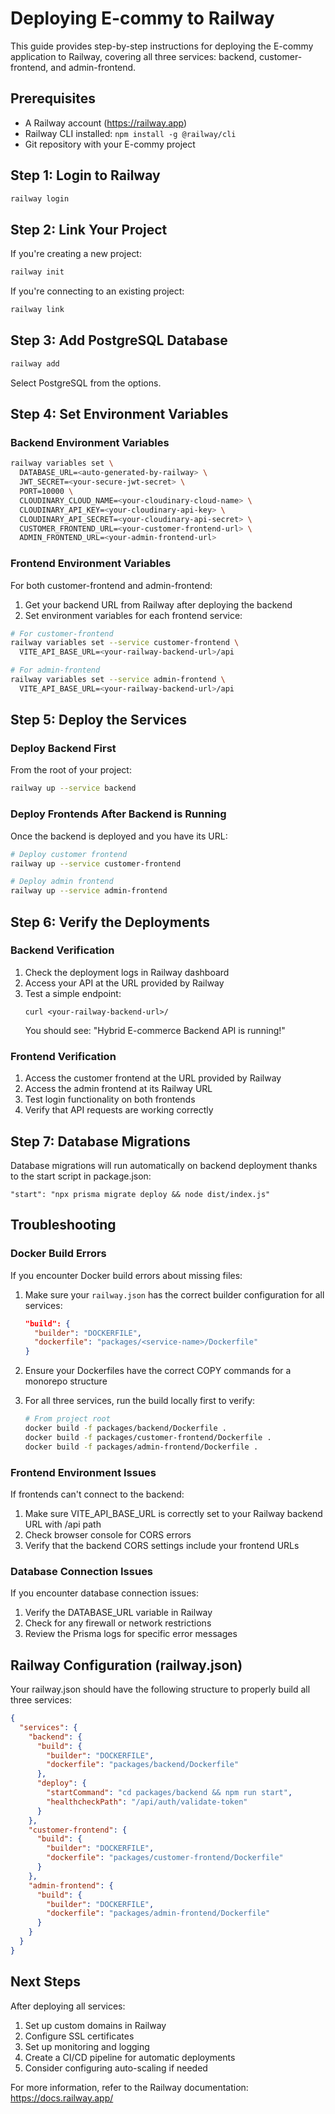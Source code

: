 # Deploying E-commy to Railway

This guide provides step-by-step instructions for deploying the E-commy application to Railway, covering all three services: backend, customer-frontend, and admin-frontend.

## Prerequisites

- A Railway account (https://railway.app)
- Railway CLI installed: `npm install -g @railway/cli`
- Git repository with your E-commy project

## Step 1: Login to Railway

```bash
railway login
```

## Step 2: Link Your Project

If you're creating a new project:
```bash
railway init
```

If you're connecting to an existing project:
```bash
railway link
```

## Step 3: Add PostgreSQL Database

```bash
railway add
```
Select PostgreSQL from the options.

## Step 4: Set Environment Variables

### Backend Environment Variables

```bash
railway variables set \
  DATABASE_URL=<auto-generated-by-railway> \
  JWT_SECRET=<your-secure-jwt-secret> \
  PORT=10000 \
  CLOUDINARY_CLOUD_NAME=<your-cloudinary-cloud-name> \
  CLOUDINARY_API_KEY=<your-cloudinary-api-key> \
  CLOUDINARY_API_SECRET=<your-cloudinary-api-secret> \
  CUSTOMER_FRONTEND_URL=<your-customer-frontend-url> \
  ADMIN_FRONTEND_URL=<your-admin-frontend-url>
```

### Frontend Environment Variables

For both customer-frontend and admin-frontend:

1. Get your backend URL from Railway after deploying the backend
2. Set environment variables for each frontend service:

```bash
# For customer-frontend
railway variables set --service customer-frontend \
  VITE_API_BASE_URL=<your-railway-backend-url>/api

# For admin-frontend
railway variables set --service admin-frontend \
  VITE_API_BASE_URL=<your-railway-backend-url>/api
```

## Step 5: Deploy the Services

### Deploy Backend First

From the root of your project:

```bash
railway up --service backend
```

### Deploy Frontends After Backend is Running

Once the backend is deployed and you have its URL:

```bash
# Deploy customer frontend
railway up --service customer-frontend

# Deploy admin frontend
railway up --service admin-frontend
```

## Step 6: Verify the Deployments

### Backend Verification
1. Check the deployment logs in Railway dashboard
2. Access your API at the URL provided by Railway
3. Test a simple endpoint:
   ```
   curl <your-railway-backend-url>/
   ```
   You should see: "Hybrid E-commerce Backend API is running!"

### Frontend Verification
1. Access the customer frontend at the URL provided by Railway
2. Access the admin frontend at its Railway URL
3. Test login functionality on both frontends
4. Verify that API requests are working correctly

## Step 7: Database Migrations

Database migrations will run automatically on backend deployment thanks to the start script in package.json:
```
"start": "npx prisma migrate deploy && node dist/index.js"
```

## Troubleshooting

### Docker Build Errors

If you encounter Docker build errors about missing files:

1. Make sure your `railway.json` has the correct builder configuration for all services:
   ```json
   "build": {
     "builder": "DOCKERFILE",
     "dockerfile": "packages/<service-name>/Dockerfile"
   }
   ```

2. Ensure your Dockerfiles have the correct COPY commands for a monorepo structure

3. For all three services, run the build locally first to verify:
   ```bash
   # From project root
   docker build -f packages/backend/Dockerfile .
   docker build -f packages/customer-frontend/Dockerfile .
   docker build -f packages/admin-frontend/Dockerfile .
   ```

### Frontend Environment Issues

If frontends can't connect to the backend:

1. Make sure VITE_API_BASE_URL is correctly set to your Railway backend URL with /api path
2. Check browser console for CORS errors
3. Verify that the backend CORS settings include your frontend URLs

### Database Connection Issues

If you encounter database connection issues:

1. Verify the DATABASE_URL variable in Railway
2. Check for any firewall or network restrictions
3. Review the Prisma logs for specific error messages

## Railway Configuration (railway.json)

Your railway.json should have the following structure to properly build all three services:

```json
{
  "services": {
    "backend": {
      "build": {
        "builder": "DOCKERFILE",
        "dockerfile": "packages/backend/Dockerfile"
      },
      "deploy": {
        "startCommand": "cd packages/backend && npm run start",
        "healthcheckPath": "/api/auth/validate-token"
      }
    },
    "customer-frontend": {
      "build": {
        "builder": "DOCKERFILE",
        "dockerfile": "packages/customer-frontend/Dockerfile"
      }
    },
    "admin-frontend": {
      "build": {
        "builder": "DOCKERFILE",
        "dockerfile": "packages/admin-frontend/Dockerfile"
      }
    }
  }
}
```

## Next Steps

After deploying all services:

1. Set up custom domains in Railway
2. Configure SSL certificates
3. Set up monitoring and logging
4. Create a CI/CD pipeline for automatic deployments
5. Consider configuring auto-scaling if needed

For more information, refer to the Railway documentation: https://docs.railway.app/ 